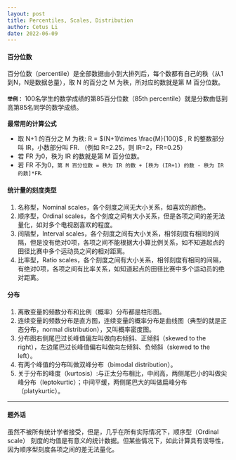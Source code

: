 ```yaml
---
layout: post
title: Percentiles, Scales, Distribution
author: Cetus Li
date: 2022-06-09
---
```

#### <b>百分位数</b>
百分位数（percentile）是全部数据由小到大排列后，每个数都有自己的秩（从1到N，N是数据总量），取 N 的百分之 M 为秩，所对应的数就是第 M 百分位数。
<br/><br/><b>`举例：`</b> 100名学生的数学成绩的第85百分位数（85th percentile）就是分数由低到高第85名同学的数学成绩。
<br/><br/>
<b>最常用的计算公式</b>
- 取 N+1 的百分之 M 为秩:  R = $(N+1)\times \frac{M}{100}$ , R 的整数部分叫 IR，小数部分叫 FR. （例如 R=2.25，则 IR=2，FR=0.25）
- 若 FR 为0，秩为 IR 的数就是第 M 百分位数。
- 若 FR 不为0，`第 M 百分位数 = 秩为 IR 的数 + [秩为 (IR+1) 的数 - 秩为 IR 的数]*FR`.

#### <b>统计量的刻度类型</b>
1. 名称型，Nominal scales，各个刻度之间无大小关系，如喜欢的颜色。
2. 顺序型，Ordinal scales，各个刻度之间有大小关系，但是各项之间的差无法量化，如对多个电视剧喜欢的程度。
3. 间隔型，Interval scales，各个刻度之间有大小关系，相邻刻度有相同的间隔，但是没有绝对0项，各项之间不能根据大小算比例关系，如不知道起点的田径比赛中多个运动员之间的相对距离。
4. 比率型，Ratio scales，各个刻度之间有大小关系，相邻刻度有相同的间隔，有绝对0项，各项之间有比率关系，如知道起点的田径比赛中多个运动员的绝对距离。

#### <b>分布</b>
1. 离散变量的频数分布和比例（概率）分布都是柱形图。
2. 连续变量的频数分布是直方图，连续变量的概率分布是曲线图（典型的就是正态分布，normal distribution），又叫概率密度图。
3. 分布图右侧尾巴过长峰值偏左叫做向右倾斜、正倾斜（skewed to the right），左边尾巴过长峰值偏右叫做向左倾斜、负倾斜（skewed to the left）。
4. 有两个峰值的分布叫做双峰分布（bimodal distribution）。
5. 关于分布的峰度（kurtosis）:与正太分布相比，中间高，两侧尾巴小的叫做尖峰分布（leptokurtic）；中间平缓，两侧尾巴大的叫做扁峰分布（platykurtic）。


------
#### <b>题外话</b>
虽然不被所有统计学者接受，但是，几乎在所有实际情况下，顺序型（Ordinal scale） 刻度的均值是有意义的统计数据。但某些情况下，如此计算具有误导性，因为顺序型刻度各项之间的差无法量化。
